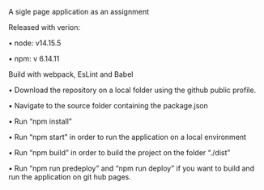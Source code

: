 A sigle page application as an assignment 

Released with verion: 

• node: v14.15.5

• npm: v 6.14.11 

Build with webpack, EsLint and Babel

•	Download the repository on a local folder using the github public profile.

•	Navigate to the source folder containing the package.json 

•	Run “npm install” 

•	Run “npm start” in order to run the application on a local environment

•	Run “npm build” in order to build the project on the folder “./dist”

•	Run “npm run predeploy” and “npm run deploy” if you want to build and run the application on git hub pages.
